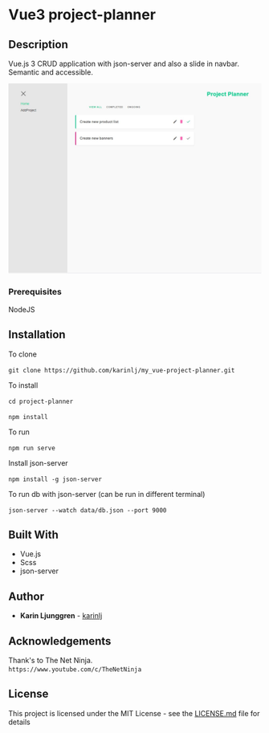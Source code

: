 # Vue3 project-planner

## Description

Vue.js 3 CRUD application with json-server and also a slide in navbar. Semantic and accessible.

![Screenshot](/src/assets/screenshot.jpg?raw=true "Screenshot")

### Prerequisites

NodeJS

## Installation

To clone

`git clone https://github.com/karinlj/my_vue-project-planner.git`

To install

`cd project-planner`

`npm install`

To run

`npm run serve`

Install json-server

`npm install -g json-server`

To run db with json-server (can be run in different terminal)

`json-server --watch data/db.json --port 9000`

## Built With

- Vue.js
- Scss
- json-server

## Author

- **Karin Ljunggren** - [karinlj](https://github.com/karinlj)

## Acknowledgements

Thank's to The Net Ninja.  
`https://www.youtube.com/c/TheNetNinja`

## License

This project is licensed under the MIT License - see the [LICENSE.md](LICENSE.md) file for details

```

```
